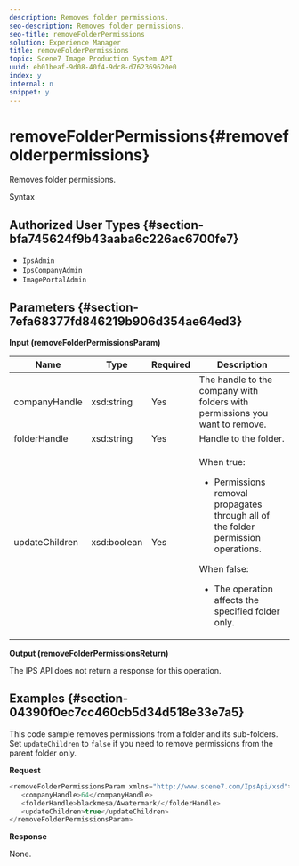 ```yaml
---
description: Removes folder permissions.
seo-description: Removes folder permissions.
seo-title: removeFolderPermissions
solution: Experience Manager
title: removeFolderPermissions
topic: Scene7 Image Production System API
uuid: eb01beaf-9d08-40f4-9dc8-d762369620e0
index: y
internal: n
snippet: y
---
```


# removeFolderPermissions{#removefolderpermissions}

Removes folder permissions.

 Syntax 

## Authorized User Types {#section-bfa745624f9b43aaba6c226ac6700fe7}

* `IpsAdmin` 
* `IpsCompanyAdmin` 
* `ImagePortalAdmin`

## Parameters {#section-7efa68377fd846219b906d354ae64ed3}

**Input (removeFolderPermissionsParam)** 

<table id="table_15223256C63C4F008BDB1DF6F0AFE6A8"> 
 <thead> 
  <tr> 
   <th colname="col1" class="entry"> Name </th> 
   <th colname="col2" class="entry"> Type </th> 
   <th colname="col3" class="entry"> Required </th> 
   <th colname="col4" class="entry"> Description </th> 
  </tr> 
 </thead>
 <tbody> 
  <tr> 
   <td colname="col1"> <span class="codeph"> <span class="varname"> companyHandle</span> </span> </td> 
   <td colname="col2"> <span class="codeph"> xsd:string</span> </td> 
   <td colname="col3"> Yes </td> 
   <td colname="col4"> The handle to the company with folders with permissions you want to remove. </td> 
  </tr> 
  <tr> 
   <td colname="col1"> <span class="codeph"> <span class="varname"> folderHandle</span> </span> </td> 
   <td colname="col2"> <span class="codeph"> xsd:string</span> </td> 
   <td colname="col3"> Yes </td> 
   <td colname="col4"> Handle to the folder. </td> 
  </tr> 
  <tr> 
   <td colname="col1"> <span class="codeph"> <span class="varname"> updateChildren</span> </span> </td> 
   <td colname="col2"> <span class="codeph"> xsd:boolean</span> </td> 
   <td colname="col3"> Yes </td> 
   <td colname="col4"> <p>When <span class="codeph"> true</span>: 
     <ul id="ul_1305D060E0F34A61AA3C827E43F296E6"> 
      <li id="li_AB8705F3CEAD4B8A8F1C28291A6F7EC8">Permissions removal propagates through all of the folder permission operations. </li> 
     </ul> </p> <p>When <span class="codeph"> false</span>: 
     <ul id="ul_19AEE80F1FC84B64AD623E050C12A0CD"> 
      <li id="li_B8B78851004C43DB8CB7958E380AF510">The operation affects the specified folder only. </li> 
     </ul> </p> </td> 
  </tr> 
 </tbody> 
</table>

**Output (removeFolderPermissionsReturn)**

The IPS API does not return a response for this operation.

## Examples {#section-04390f0ec7cc460cb5d34d518e33e7a5}

This code sample removes permissions from a folder and its sub-folders. Set `updateChildren` to `false` if you need to remove permissions from the parent folder only.

**Request** 

```java
<removeFolderPermissionsParam xmlns="http://www.scene7.com/IpsApi/xsd">
   <companyHandle>64</companyHandle>
   <folderHandle>blackmesa/Awatermark/</folderHandle>
   <updateChildren>true</updateChildren>
</removeFolderPermissionsParam>
```

**Response**

None. 
